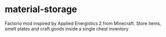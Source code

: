 # material-storage
Factorio mod inspired by Applied Energistics 2 from Minecraft. Store items, smelt plates and craft goods inside a single chest inventory
